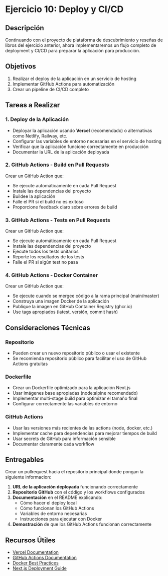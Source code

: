 # Ejercicio 10: Deploy y CI/CD

## Descripción
Continuando con el proyecto de plataforma de descubrimiento y reseñas de libros del ejercicio anterior, ahora implementaremos un flujo completo de deployment y CI/CD para preparar la aplicación para producción.

## Objetivos
1. Realizar el deploy de la aplicación en un servicio de hosting
2. Implementar GitHub Actions para automatización
3. Crear un pipeline de CI/CD completo

## Tareas a Realizar

### 1. Deploy de la Aplicación
- Deployar la aplicación usando **Vercel** (recomendado) o alternativas como Netlify, Railway, etc.
- Configurar las variables de entorno necesarias en el servicio de hosting
- Verificar que la aplicación funcione correctamente en producción
- Documentar la URL de la aplicación deployada

### 2. GitHub Actions - Build en Pull Requests
Crear un GitHub Action que:
- Se ejecute automáticamente en cada Pull Request
- Instale las dependencias del proyecto
- Buildee la aplicación
- Falle el PR si el build no es exitoso
- Proporcione feedback claro sobre errores de build

### 3. GitHub Actions - Tests en Pull Requests  
Crear un GitHub Action que:
- Se ejecute automáticamente en cada Pull Request
- Instale las dependencias del proyecto
- Ejecute todos los tests unitarios
- Reporte los resultados de los tests
- Falle el PR si algún test no pasa

### 4. GitHub Actions - Docker Container
Crear un GitHub Action que:
- Se ejecute cuando se mergee código a la rama principal (main/master)
- Construya una imagen Docker de la aplicación
- Publique la imagen en GitHub Container Registry (ghcr.io)
- Use tags apropiados (latest, versión, commit hash)

## Consideraciones Técnicas

### Repositorio
- Pueden crear un nuevo repositorio público o usar el existente
- Se recomienda repositorio público para facilitar el uso de GitHub Actions gratuitas

### Dockerfile
- Crear un Dockerfile optimizado para la aplicación Next.js
- Usar imágenes base apropiadas (node:alpine recomendado)
- Implementar multi-stage build para optimizar el tamaño final
- Configurar correctamente las variables de entorno

### GitHub Actions
- Usar las versiones más recientes de las actions (node, docker, etc.)
- Implementar cache para dependencias para mejorar tiempos de build
- Usar secrets de GitHub para información sensible
- Documentar claramente cada workflow

## Entregables
Crear un pullrequest hacia el repositorio principal donde pongan la siguiente informacion:
1. **URL de la aplicación deployada** funcionando correctamente
2. **Repositorio GitHub** con el código y los workflows configurados
3. **Documentación** en el README explicando:
   - Cómo hacer el deploy local
   - Cómo funcionan los GitHub Actions
   - Variables de entorno necesarias
   - Instrucciones para ejecutar con Docker
4. **Demostración** de que los GitHub Actions funcionan correctamente

## Recursos Útiles
- [Vercel Documentation](https://vercel.com/docs)
- [GitHub Actions Documentation](https://docs.github.com/en/actions)
- [Docker Best Practices](https://docs.docker.com/develop/dev-best-practices/)
- [Next.js Deployment Guide](https://nextjs.org/docs/deployment)